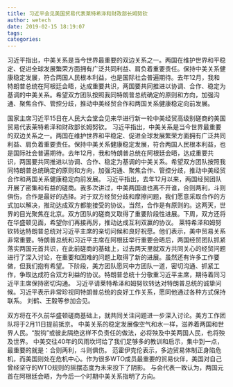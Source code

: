 ```yaml
---
title: 习近平会见美国贸易代表莱特希泽和财政部长姆努钦
author: wetech
date: 2019-02-15 18:19:07
tags: 
categories: 
---
```

习近平指出，中美关系是当今世界最重要的双边关系之一。两国在维护世界和平稳定、促进全球发展繁荣方面拥有广泛共同利益、肩负着重要责任。保持中美关系健康稳定发展，符合两国人民根本利益，也是国际社会普遍期待。去年12月，我和特朗普总统在阿根廷会晤，达成重要共识，两国要共同推进以协调、合作、稳定为基调的中美关系。希望双方团队按照我同特朗普总统确定的原则和方向，加强沟通、聚焦合作、管控分歧，推动中美经贸合作和两国关系健康稳定向前发展。
<!-- more -->
国家主席习近平15日在人民大会堂会见来华进行新一轮中美经贸高级别磋商的美国贸易代表莱特希泽和财政部长姆努钦。
习近平指出，中美关系是当今世界最重要的双边关系之一。两国在维护世界和平稳定、促进全球发展繁荣方面拥有广泛共同利益、肩负着重要责任。保持中美关系健康稳定发展，符合两国人民根本利益，也是国际社会普遍期待。去年12月，我和特朗普总统在阿根廷会晤，达成重要共识，两国要共同推进以协调、合作、稳定为基调的中美关系。希望双方团队按照我同特朗普总统确定的原则和方向，加强沟通、聚焦合作、管控分歧，推动中美经贸合作和两国关系健康稳定向前发展。
习近平指出，去年12月以来，两国经贸团队开展了密集和有益的磋商。我多次讲过，中美两国谁也离不开谁，合则两利，斗则俱伤，合作是最好的选择。对于双方经贸分歧和摩擦问题，我们愿意采取合作的方式加以解决，推动达成双方都能接受的协议。当然，合作是有原则的。这两天，世界的目光聚焦在北京。双方团队的磋商又取得了重要阶段性进展。下周，双方还将在华盛顿见面，希望你们再接再厉，推动达成互利双赢的协议。
莱特希泽和姆努钦转达特朗普总统对习近平主席的亲切问候和良好祝愿。他们表示，美中贸易关系非常重要。特朗普总统和习近平主席在阿根廷举行重要会晤后，两国经贸团队抓紧落实两国元首共识，在此前磋商的基础上，过去两天里就双方共同关心的经贸问题进行了深入讨论，在重要和困难的问题上取得了新的进展。虽然还有许多工作要做，但我们抱有希望。下阶段，美方团队愿同中方团队一道，密切沟通、抓紧工作，争取达成符合双方利益的协议。特朗普总统十分敬重习近平主席，期待着同习近平主席保持密切沟通。
习近平请莱特希泽和姆努钦转达对特朗普总统的诚挚问候。习近平表示非常珍视同特朗普总统的良好工作关系，愿同他通过各种方式保持联系。
刘鹤、王毅等参加会见。
 
 
双方将在不久前华盛顿磋商基础上，就共同关注问题进一步深入讨论。美方工作团队将于2月11日提前抵京。
中美关系的稳定发展像空气和水一样，滋养着两国和世界人民。“脱钩”或彼此隔绝这样不负责任的做法，必将殃及中美两国人民，也将殃及世界。
中美交往40年的风雨坎坷给了我们足够多的教训和启示，集中到一点，最重要的就是：合则两利，斗则俱伤。
范霍伊克伦表示，多边贸易体制正身陷危机，而美国则处在危机中心。作为很多WTO成员最重要的贸易伙伴，美国对自己曾经坚守的WTO规则的摇摆态度为未来投下了阴影。
与会代表一致认为，两国元首在阿根廷会晤，为今后一个时期中美关系指明了方向。
